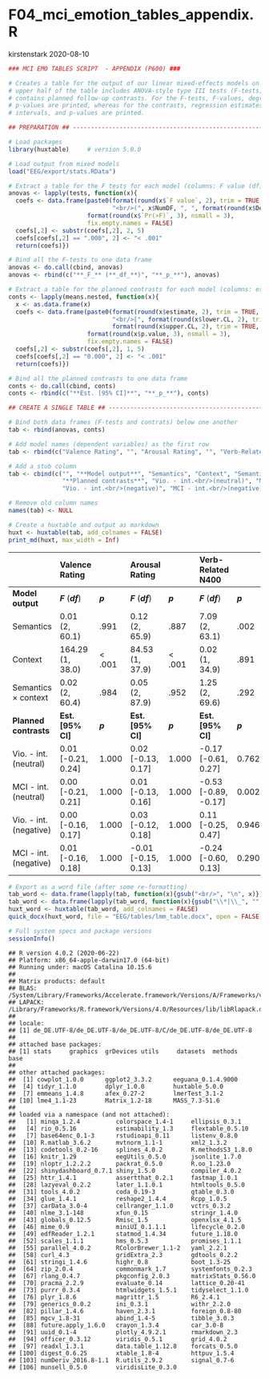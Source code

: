 F04\_mci\_emotion\_tables\_appendix.R
================
kirstenstark
2020-08-10

``` r
### MCI EMO TABLES SCRIPT  - APPENDIX (P600) ###

# Creates a table for the output of our linear mixed-effects models on P600 amplitdues. The 
# upper half of the table includes ANOVA-style type III tests (F-tests), the bottom half 
# contains planned follow-up contrasts. For the F-tests, F-values, degrees of freedom, and 
# p-values are printed, whereas for the contrasts, regression estimates, 95% confidence 
# intervals, and p-values are printed.

## PREPARATION ## ---------------------------------------------------------------------------------

# Load packages
library(huxtable)     # version 5.0.0

# Load output from mixed models
load("EEG/export/stats.RData")

# Extract a table for the F tests for each model (columns: F value (df), p-value)
anovas <- lapply(tests, function(x){
  coefs <- data.frame(paste0(format(round(x$`F value`, 2), trim = TRUE, nsmall = 2),
                             "<br/>(", x$NumDF, ", ", format(round(x$DenDF, 1), trim = TRUE, nsmall = 1), ")"),
                      format(round(x$`Pr(>F)`, 3), nsmall = 3),
                      fix.empty.names = FALSE)
  coefs[,2] <- substr(coefs[,2], 2, 5)
  coefs[coefs[,2] == ".000", 2] <- "< .001"
  return(coefs)})

# Bind all the F-tests to one data frame
anovas <- do.call(cbind, anovas)
anovas <- rbind(c("**_F_** (**_df_**)", "**_p_**"), anovas)

# Extract a table for the planned contrasts for each model (columns: estimate [CI], p-value)
conts <- lapply(means.nested, function(x){
  x <- as.data.frame(x)
  coefs <- data.frame(paste0(format(round(x$estimate, 2), trim = TRUE, nsmall = 2),
                             "<br/>[", format(round(x$lower.CL, 2), trim = TRUE, nsmall = 2), ", ",
                             format(round(x$upper.CL, 2), trim = TRUE, nsmall = 2), "]"),
                      format(round(x$p.value, 3), nsmall = 3),
                      fix.empty.names = FALSE)
  coefs[,2] <- substr(coefs[,2], 1, 5)
  coefs[coefs[,2] == "0.000", 2] <- "< .001"
  return(coefs)})

# Bind all the planned contrasts to one data frame
conts <- do.call(cbind, conts)
conts <- rbind(c("**Est. [95% CI]**", "**_p_**"), conts)

## CREATE A SINGLE TABLE ## -----------------------------------------------------------------------

# Bind both data frames (F-tests and contrats) below one another
tab <- rbind(anovas, conts)

# Add model names (dependent variables) as the first row
tab <- rbind(c("Valence Rating", "", "Arousal Rating", "", "Verb-Related N400", "", "Picture-Related N400", ""), tab)

# Add a stub column
tab <- cbind(c("", "**Model output**", "Semantics", "Context", "Semantics × context",
               "**Planned contrasts**", "Vio. - int.<br/>(neutral)", "MCI - int.<br/>(neutral)",
               "Vio. - int.<br/>(negative)", "MCI - int.<br/>(negative)"), tab)

# Remove old column names
names(tab) <- NULL

# Create a huxtable and output as markdown
huxt <- huxtable(tab, add_colnames = FALSE)
print_md(huxt, max_width = Inf)
```

|                            | Valence Rating           |         | Arousal Rating             |         | Verb-Related N400           |         | Picture-Related N400       |         |
| -------------------------- | :----------------------- | ------- | :------------------------- | ------- | :-------------------------- | ------- | :------------------------- | ------- |
| **Model output**           | ***F*** (***df***)       | ***p*** | ***F*** (***df***)         | ***p*** | ***F*** (***df***)          | ***p*** | ***F*** (***df***)         | ***p*** |
| Semantics                  | 0.01<br/>(2, 60.1)       | .991    | 0.12<br/>(2, 65.9)         | .887    | 7.09<br/>(2, 63.1)          | .002    | 0.73<br/>(2, 37.0)         | .490    |
| Context                    | 164.29<br/>(1, 38.0)     | \< .001 | 84.53<br/>(1, 37.9)        | \< .001 | 0.02<br/>(1, 34.9)          | .891    | 0.01<br/>(1, 44.1)         | .943    |
| Semantics × context        | 0.02<br/>(2, 60.4)       | .984    | 0.05<br/>(2, 87.9)         | .952    | 1.25<br/>(2, 69.6)          | .292    | 3.89<br/>(2, 52.1)         | .027    |
| **Planned contrasts**      | **Est. \[95% CI\]**      | ***p*** | **Est. \[95% CI\]**        | ***p*** | **Est. \[95% CI\]**         | ***p*** | **Est. \[95% CI\]**        | ***p*** |
| Vio. - int.<br/>(neutral)  | 0.01<br/>\[-0.21, 0.24\] | 1.000   | 0.02<br/>\[-0.13, 0.17\]   | 1.000   | \-0.17<br/>\[-0.61, 0.27\]  | 0.762   | \-0.04<br/>\[-0.42, 0.35\] | 1.000   |
| MCI - int.<br/>(neutral)   | 0.00<br/>\[-0.21, 0.21\] | 1.000   | 0.01<br/>\[-0.13, 0.16\]   | 1.000   | \-0.53<br/>\[-0.89, -0.17\] | 0.002   | \-0.41<br/>\[-0.81, 0.00\] | 0.049   |
| Vio. - int.<br/>(negative) | 0.00<br/>\[-0.16, 0.17\] | 1.000   | 0.03<br/>\[-0.12, 0.18\]   | 1.000   | 0.11<br/>\[-0.25, 0.47\]    | 0.946   | 0.18<br/>\[-0.23, 0.59\]   | 0.620   |
| MCI - int.<br/>(negative)  | 0.01<br/>\[-0.16, 0.18\] | 1.000   | \-0.01<br/>\[-0.15, 0.13\] | 1.000   | \-0.24<br/>\[-0.60, 0.13\]  | 0.290   | 0.16<br/>\[-0.23, 0.56\]   | 0.678   |

``` r
# Export as a word file (after some re-formatting)
tab_word <- data.frame(lapply(tab, function(x){gsub("<br/>", "\n", x)}))
tab_word <- data.frame(lapply(tab_word, function(x){gsub("\\*|\\_", "", x)}))
huxt_word <- huxtable(tab_word, add_colnames = FALSE)
quick_docx(huxt_word, file = "EEG/tables/lmm_table.docx", open = FALSE)
```

``` r
# Full system specs and package versions
sessionInfo()
```

    ## R version 4.0.2 (2020-06-22)
    ## Platform: x86_64-apple-darwin17.0 (64-bit)
    ## Running under: macOS Catalina 10.15.6
    ## 
    ## Matrix products: default
    ## BLAS:   /System/Library/Frameworks/Accelerate.framework/Versions/A/Frameworks/vecLib.framework/Versions/A/libBLAS.dylib
    ## LAPACK: /Library/Frameworks/R.framework/Versions/4.0/Resources/lib/libRlapack.dylib
    ## 
    ## locale:
    ## [1] de_DE.UTF-8/de_DE.UTF-8/de_DE.UTF-8/C/de_DE.UTF-8/de_DE.UTF-8
    ## 
    ## attached base packages:
    ## [1] stats     graphics  grDevices utils     datasets  methods   base     
    ## 
    ## other attached packages:
    ##  [1] cowplot_1.0.0      ggplot2_3.3.2      eeguana_0.1.4.9000
    ##  [4] tidyr_1.1.0        dplyr_1.0.0        huxtable_5.0.0    
    ##  [7] emmeans_1.4.8      afex_0.27-2        lmerTest_3.1-2    
    ## [10] lme4_1.1-23        Matrix_1.2-18      MASS_7.3-51.6     
    ## 
    ## loaded via a namespace (and not attached):
    ##   [1] minqa_1.2.4          colorspace_1.4-1     ellipsis_0.3.1      
    ##   [4] rio_0.5.16           estimability_1.3     flextable_0.5.10    
    ##   [7] base64enc_0.1-3      rstudioapi_0.11      listenv_0.8.0       
    ##  [10] R.matlab_3.6.2       mvtnorm_1.1-1        xml2_1.3.2          
    ##  [13] codetools_0.2-16     splines_4.0.2        R.methodsS3_1.8.0   
    ##  [16] knitr_1.29           eegUtils_0.5.0       jsonlite_1.7.0      
    ##  [19] nloptr_1.2.2.2       packrat_0.5.0        R.oo_1.23.0         
    ##  [22] shinydashboard_0.7.1 shiny_1.5.0          compiler_4.0.2      
    ##  [25] httr_1.4.1           assertthat_0.2.1     fastmap_1.0.1       
    ##  [28] lazyeval_0.2.2       later_1.1.0.1        htmltools_0.5.0     
    ##  [31] tools_4.0.2          coda_0.19-3          gtable_0.3.0        
    ##  [34] glue_1.4.1           reshape2_1.4.4       Rcpp_1.0.5          
    ##  [37] carData_3.0-4        cellranger_1.1.0     vctrs_0.3.2         
    ##  [40] nlme_3.1-148         xfun_0.15            stringr_1.4.0       
    ##  [43] globals_0.12.5       Rmisc_1.5            openxlsx_4.1.5      
    ##  [46] mime_0.9             miniUI_0.1.1.1       lifecycle_0.2.0     
    ##  [49] edfReader_1.2.1      statmod_1.4.34       future_1.18.0       
    ##  [52] scales_1.1.1         hms_0.5.3            promises_1.1.1      
    ##  [55] parallel_4.0.2       RColorBrewer_1.1-2   yaml_2.2.1          
    ##  [58] curl_4.3             gridExtra_2.3        gdtools_0.2.2       
    ##  [61] stringi_1.4.6        highr_0.8            boot_1.3-25         
    ##  [64] zip_2.0.4            commonmark_1.7       systemfonts_0.2.3   
    ##  [67] rlang_0.4.7          pkgconfig_2.0.3      matrixStats_0.56.0  
    ##  [70] pracma_2.2.9         evaluate_0.14        lattice_0.20-41     
    ##  [73] purrr_0.3.4          htmlwidgets_1.5.1    tidyselect_1.1.0    
    ##  [76] plyr_1.8.6           magrittr_1.5         R6_2.4.1            
    ##  [79] generics_0.0.2       ini_0.3.1            withr_2.2.0         
    ##  [82] pillar_1.4.6         haven_2.3.1          foreign_0.8-80      
    ##  [85] mgcv_1.8-31          abind_1.4-5          tibble_3.0.3        
    ##  [88] future.apply_1.6.0   crayon_1.3.4         car_3.0-8           
    ##  [91] uuid_0.1-4           plotly_4.9.2.1       rmarkdown_2.3       
    ##  [94] officer_0.3.12       viridis_0.5.1        grid_4.0.2          
    ##  [97] readxl_1.3.1         data.table_1.12.8    forcats_0.5.0       
    ## [100] digest_0.6.25        xtable_1.8-4         httpuv_1.5.4        
    ## [103] numDeriv_2016.8-1.1  R.utils_2.9.2        signal_0.7-6        
    ## [106] munsell_0.5.0        viridisLite_0.3.0
